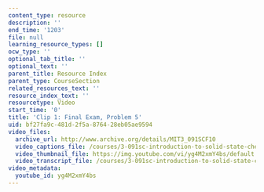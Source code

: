 ```yaml
---
content_type: resource
description: ''
end_time: '1203'
file: null
learning_resource_types: []
ocw_type: ''
optional_tab_title: ''
optional_text: ''
parent_title: Resource Index
parent_type: CourseSection
related_resources_text: ''
resource_index_text: ''
resourcetype: Video
start_time: '0'
title: 'Clip 1: Final Exam, Problem 5'
uid: bf27fa9c-481d-2f5a-8764-28eb05ae9594
video_files:
  archive_url: http://www.archive.org/details/MIT3_091SCF10
  video_captions_file: /courses/3-091sc-introduction-to-solid-state-chemistry-fall-2010/d94cb5e1ad7953b2a85192c4845eee7e_yg4M2xmY4bs.vtt
  video_thumbnail_file: https://img.youtube.com/vi/yg4M2xmY4bs/default.jpg
  video_transcript_file: /courses/3-091sc-introduction-to-solid-state-chemistry-fall-2010/fe39bc19d67a168def448b050aea3e36_yg4M2xmY4bs.pdf
video_metadata:
  youtube_id: yg4M2xmY4bs
---
```

